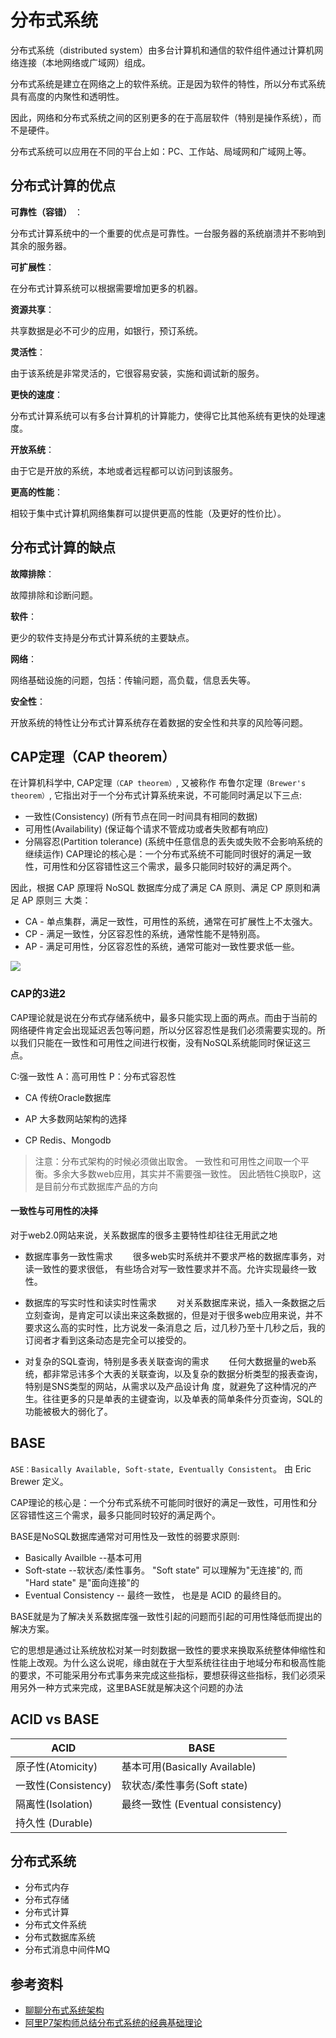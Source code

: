 # 分布式系统
分布式系统（distributed system）由多台计算机和通信的软件组件通过计算机网络连接（本地网络或广域网）组成。

分布式系统是建立在网络之上的软件系统。正是因为软件的特性，所以分布式系统具有高度的内聚性和透明性。

因此，网络和分布式系统之间的区别更多的在于高层软件（特别是操作系统），而不是硬件。

分布式系统可以应用在不同的平台上如：PC、工作站、局域网和广域网上等。


## 分布式计算的优点
**可靠性（容错）** ：

分布式计算系统中的一个重要的优点是可靠性。一台服务器的系统崩溃并不影响到其余的服务器。

**可扩展性**：

在分布式计算系统可以根据需要增加更多的机器。

**资源共享**：

共享数据是必不可少的应用，如银行，预订系统。

**灵活性**：

由于该系统是非常灵活的，它很容易安装，实施和调试新的服务。

**更快的速度**：

分布式计算系统可以有多台计算机的计算能力，使得它比其他系统有更快的处理速度。

**开放系统**：

由于它是开放的系统，本地或者远程都可以访问到该服务。

**更高的性能**：

相较于集中式计算机网络集群可以提供更高的性能（及更好的性价比）。


## 分布式计算的缺点
**故障排除**：

故障排除和诊断问题。

**软件**：

更少的软件支持是分布式计算系统的主要缺点。

**网络**：

网络基础设施的问题，包括：传输问题，高负载，信息丢失等。

**安全性**：

开放系统的特性让分布式计算系统存在着数据的安全性和共享的风险等问题。

## CAP定理（CAP theorem）
在计算机科学中, CAP定理`（CAP theorem）`, 又被称作 布鲁尔定理`（Brewer's theorem）`, 它指出对于一个分布式计算系统来说，不可能同时满足以下三点:

- 一致性(Consistency) (所有节点在同一时间具有相同的数据)
- 可用性(Availability) (保证每个请求不管成功或者失败都有响应)
- 分隔容忍(Partition tolerance) (系统中任意信息的丢失或失败不会影响系统的继续运作)
CAP理论的核心是：一个分布式系统不可能同时很好的满足一致性，可用性和分区容错性这三个需求，最多只能同时较好的满足两个。

因此，根据 CAP 原理将 NoSQL 数据库分成了满足 CA 原则、满足 CP 原则和满足 AP 原则三 大类：

- CA - 单点集群，满足一致性，可用性的系统，通常在可扩展性上不太强大。
- CP - 满足一致性，分区容忍性的系统，通常性能不是特别高。
- AP - 满足可用性，分区容忍性的系统，通常可能对一致性要求低一些。

![](../imgs/cap-theoram-image.png)
### CAP的3进2
CAP理论就是说在分布式存储系统中，最多只能实现上面的两点。而由于当前的网络硬件肯定会出现延迟丢包等问题，所以分区容忍性是我们必须需要实现的。所以我们只能在一致性和可用性之间进行权衡，没有NoSQL系统能同时保证这三点。

C:强一致性 A：高可用性 P：分布式容忍性
 - CA 传统Oracle数据库
 
 - AP 大多数网站架构的选择
 
 - CP Redis、Mongodb
 
 > 注意：分布式架构的时候必须做出取舍。
一致性和可用性之间取一个平衡。多余大多数web应用，其实并不需要强一致性。
因此牺牲C换取P，这是目前分布式数据库产品的方向

#### 一致性与可用性的决择
 
对于web2.0网站来说，关系数据库的很多主要特性却往往无用武之地
 
- 数据库事务一致性需求 
　　很多web实时系统并不要求严格的数据库事务，对读一致性的要求很低， 有些场合对写一致性要求并不高。允许实现最终一致性。
 
- 数据库的写实时性和读实时性需求
　　对关系数据库来说，插入一条数据之后立刻查询，是肯定可以读出来这条数据的，但是对于很多web应用来说，并不要求这么高的实时性，比方说发一条消息之 后，过几秒乃至十几秒之后，我的订阅者才看到这条动态是完全可以接受的。
 
- 对复杂的SQL查询，特别是多表关联查询的需求 
　　任何大数据量的web系统，都非常忌讳多个大表的关联查询，以及复杂的数据分析类型的报表查询，特别是SNS类型的网站，从需求以及产品设计角 度，就避免了这种情况的产生。往往更多的只是单表的主键查询，以及单表的简单条件分页查询，SQL的功能被极大的弱化了。


## BASE
`ASE：Basically Available, Soft-state, Eventually Consistent`。 由 Eric Brewer 定义。

CAP理论的核心是：一个分布式系统不可能同时很好的满足一致性，可用性和分区容错性这三个需求，最多只能同时较好的满足两个。

BASE是NoSQL数据库通常对可用性及一致性的弱要求原则:

- Basically Availble --基本可用
- Soft-state --软状态/柔性事务。 "Soft state" 可以理解为"无连接"的, 而 "Hard state" 是"面向连接"的
- Eventual Consistency -- 最终一致性， 也是是 ACID 的最终目的。

BASE就是为了解决关系数据库强一致性引起的问题而引起的可用性降低而提出的解决方案。

 
它的思想是通过让系统放松对某一时刻数据一致性的要求来换取系统整体伸缩性和性能上改观。为什么这么说呢，缘由就在于大型系统往往由于地域分布和极高性能的要求，不可能采用分布式事务来完成这些指标，要想获得这些指标，我们必须采用另外一种方式来完成，这里BASE就是解决这个问题的办法
## ACID vs BASE
ACID | BASE | 
|--------|-------|
|原子性(Atomicity)|	基本可用(Basically Available)|
|一致性(Consistency)|	软状态/柔性事务(Soft state)
|隔离性(Isolation)|	最终一致性 (Eventual consistency)
|持久性 (Durable)|

## 分布式系统
- 分布式内存
- 分布式存储
- 分布式计算
- 分布式文件系统
- 分布式数据库系统
- 分布式消息中间件MQ

## 参考资料
* [聊聊分布式系统架构](https://zhuanlan.zhihu.com/p/34553701)
* [阿里P7架构师总结分布式系统的经典基础理论](https://cloud.tencent.com/developer/article/1148021)
